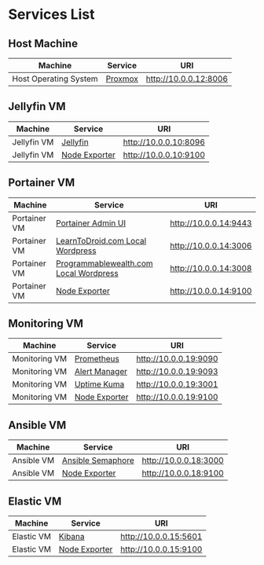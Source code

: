 # Services List

## Host Machine

| Machine               | Service                          | URI                   |
| --------------------- | -------------------------------- | --------------------- |
| Host Operating System | [Proxmox](http://10.0.0.12:8006) | http://10.0.0.12:8006 |

## Jellyfin VM

| Machine     | Service                                | URI                   |
| ----------- | -------------------------------------- | --------------------- |
| Jellyfin VM | [Jellyfin](http://10.0.0.10:8096)      | http://10.0.0.10:8096 |
| Jellyfin VM | [Node Exporter](http://10.0.0.10:9100) | http://10.0.0.10:9100 |

## Portainer VM

| Machine      | Service                                                                  | URI                   |
| ------------ | ------------------------------------------------------------------------ | --------------------- |
| Portainer VM | [Portainer Admin UI](http://10.0.0.14:9443)                              | http://10.0.0.14:9443 |
| Portainer VM | [LearnToDroid.com Local Wordpress](http://10.0.0.14:3006/wp-admin)       | http://10.0.0.14:3006 |
| Portainer VM | [Programmablewealth.com Local Wordpress](http://10.0.0.14:3008/wp-admin) | http://10.0.0.14:3008 |
| Portainer VM | [Node Exporter](http://10.0.0.14:9100)                                   | http://10.0.0.14:9100 |

## Monitoring VM

| Machine       | Service                                | URI                   |
| ------------- | -------------------------------------- | --------------------- |
| Monitoring VM | [Prometheus](http://10.0.0.19:9090)    | http://10.0.0.19:9090 |
| Monitoring VM | [Alert Manager](http://10.0.0.19:9093) | http://10.0.0.19:9093 |
| Monitoring VM | [Uptime Kuma](http://10.0.0.19:3001)   | http://10.0.0.19:3001 |
| Monitoring VM | [Node Exporter](http://10.0.0.19:9100) | http://10.0.0.19:9100 |

## Ansible VM

| Machine    | Service                                    | URI                   |
| ---------- | ------------------------------------------ | --------------------- |
| Ansible VM | [Ansible Semaphore](http://10.0.0.18:3000) | http://10.0.0.18:3000 |
| Ansible VM | [Node Exporter](http://10.0.0.18:9100)     | http://10.0.0.18:9100 |

## Elastic VM

| Machine    | Service                                | URI                   |
| ---------- | -------------------------------------- | --------------------- |
| Elastic VM | [Kibana](http://10.0.0.15:5601)        | http://10.0.0.15:5601 |
| Elastic VM | [Node Exporter](http://10.0.0.15:9100) | http://10.0.0.15:9100 |
